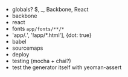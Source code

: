 - globals? $, _, Backbone, React
- backbone
- react
- fonts `app/fonts/**/*`
- 'app/*.*', '!app/*.html'], {dot: true}
- babel
- sourcemaps
- deploy
- testing (mocha + chai?)
- test the generator itself with yeoman-assert

